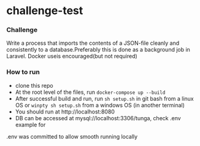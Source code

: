 # challenge-test

### Challenge


Write	a	process	that	imports	the	contents	of	a	JSON-file	cleanly	and	consistently	to	a	database.Preferably	this	is	done	as	a	background	job	in	Laravel.	Docker	useis	encouraged(but	not	required)

### How to run

- clone this repo
- At the root level of the files, run `docker-compose up --build`
- After successful build and run, run `sh setup.sh` in git bash from a linux OS or `winpty sh setup.sh` from a windows OS (in another terminal)
- You should run at http://localhost:8080 
- DB can be accessed at mysql://localhost:3306/tunga, check .env example for 

.env was committed to allow smooth running locally
